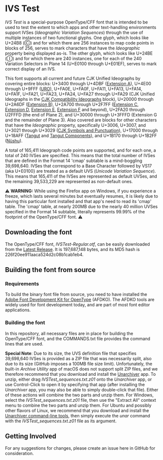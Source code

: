 # IVS Test

*IVS Test* is a special-purpose OpenType/CFF font that is intended to be used to test the extent to which apps and other text-handling environments support IVSes (*Ideographic Variation Sequences*) through the use of multiple instances of two functional glyphs. One glyph, which looks like U+24B8 (&#x24B8;) and for which there are 256 instances to map code points in blocks of 256, serves to mark characters that have the *Ideographic* property being displayed as-is. The other glyph, which looks like U+24BE (&#x24BE;) and for which there are 240 instances, one for each of the 240 Variation Selectors in Plane 14 (U+E0100 through U+E01EF), serves to mark correct display of an IVS.

This font supports all current and future CJK Unified Ideographs by covering entire blocks: U+3400 through U+4DBF ([Extension A](https://www.unicode.org/charts/PDF/U3400.pdf)), U+4E00 through U+9FFF ([URO](https://www.unicode.org/charts/PDF/U4E00.pdf)), U+FA0E, U+FA0F, U+FA11, U+FA13, U+FA14, U+FA1F, U+FA21, U+FA23, U+FA24, U+FA27 through U+FA29 (CJK Unified Ideographs in the [CJK Compatibility Ideographs](https://www.unicode.org/charts/PDF/UF900.pdf) block), U+20000 through U+2A6DF ([Extension B](https://www.unicode.org/charts/PDF/U20000.pdf)), U+2A700 through U+2F7FF ([Extension C](https://www.unicode.org/charts/PDF/U2A700.pdf), [Extension D](https://www.unicode.org/charts/PDF/U2B740.pdf), [Extension E](https://www.unicode.org/charts/PDF/U2B820.pdf), [Extension F](https://www.unicode.org/charts/PDF/U2CEB0.pdf) and beyond), U+2FA20 through U2FFFD (the end of Plane 2), and U+30000 through U+3FFFD (Extension G and the remainder of Plane 3). Also covered are blocks for other characters that have the *Ideographic* property, specifically U+3006, U+3007, and U+3021 through U+3029 ([CJK Symbols and Punctuation](https://www.unicode.org/charts/PDF/U3000.pdf)), U+17000 through U+18AFF ([Tangut](https://www.unicode.org/charts/PDF/U17000.pdf) and [Tangut Components](https://www.unicode.org/charts/PDF/U18800.pdf)), and U+1B170 through U+1B2FF ([N&#x00FC;shu](https://www.unicode.org/charts/PDF/U1B170.pdf)).

A total of 165,411 Ideograph code points are supported, and for each one, a total of 240 IVSes are specified. This means that the total number of IVSes that are defined in the Format 14 'cmap' subtable is a mind-boggling 39,698,640. IVSes that correspond to a Base Character followed by VS17 (aka U+E0100} are treated as a default UVS (*Unicode Variation Sequence*). This means that 165,411 of the IVSes are represented as default UVSes, and the remaining 39,533,229 are represented as non-default ones.

:warning: **WARNING:** While using the Firefox app on Windows, if you experience a freeze, which lasts several minutes but eventually resumes, it is likely due to having this particular font installed and that app's need to read its 'cmap' table. The 'cmap' table, at nearly 200MB due to the nearly 40 million UVSes specified in the Format 14 subtable, literally represents 99.99% of the footprint of the OpenType/CFF font. :warning:

## Downloading the font

The OpenType/CFF font, *IVSTest-Regular.otf*, can be easily downloaded from the [Latest Release](../../releases/latest/). It is 197,687,148 bytes, and its MD5 hash is 226f20ee911aaca524d2c08b1cab1eb4.

## Building the font from source

### Requirements

To build the binary font file from source, you need to have installed the [Adobe Font Development Kit for OpenType](https://github.com/adobe-type-tools/afdko/) (AFDKO). The AFDKO tools are widely used for font development today, and are part of most font editor applications.

### Building the font

In this repository, all necessary files are in place for building the OpenType/CFF font, and the COMMANDS.txt file provides the command lines that are used.

**Special Note**: Due to its size, the UVS definition file that specifies 39,698,640 IVSes is provided as a ZIP file that was necessarily split, also due to its size (GitHub imposes a 100MB file size limit). Unfortunately, the built-in *Archive Utility* app of macOS does not support split ZIP files, and we therefore recommend that you download and install the [Unarchiver](http://unarchiver.c3.cx/unarchiver) app. To unzip, either drag *IVSTest_sequences.txt.z01* onto the *Unarchiver* app, or use Control-Click to open it by specifying that app (after installing the *Unarchiver* app, you may also be able to simply double-click that file). Either of these actions will combine the two parts and unzip them. For Windows, select the *IVSTest_sequences.txt.z01* file, then use the "Extract All" context menu to combine the two parts and unzip them. For Ubuntu and possibly other flavors of Linux, we recommend that you download and install the [Unarchiver command-line tools](https://unarchiver.c3.cx/commandline), then simply execute the *unar* command with the *IVSTest_sequences.txt.z01* file as its argument.

## Getting Involved

For any suggestions for changes, please create an issue here in GitHub for consideration.

